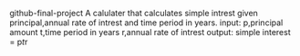 github-final-project
A calulater that calculates simple intrest given principal,annual rate of intrest and time period in years.
input:
p,principal amount
t,time period in years
r,annual rate of intrest
output:
simple interest = p*t*r
